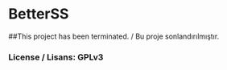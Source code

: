 # BetterSS
##This project has been terminated. / Bu proje sonlandırılmıştır. 
### License / Lisans: GPLv3
